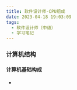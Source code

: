```yaml
---
title: 软件设计师-CPU组成
date: 2023-04-18 19:03:09
tags:
  - 软件设计师（中级）
  - 学习笔记
---
```

<!--more-->

### 计算机结构

#### 计算机基础构成
- 